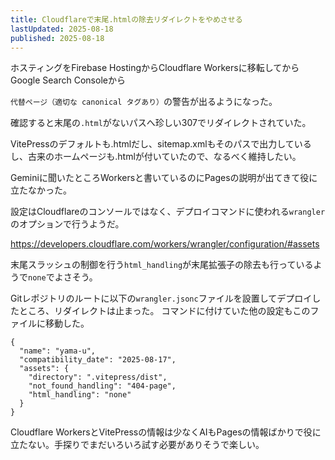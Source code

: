 ```yaml
---
title: Cloudflareで末尾.htmlの除去リダイレクトをやめさせる
lastUpdated: 2025-08-18 
published: 2025-08-18
---
```


ホスティングをFirebase HostingからCloudflare Workersに移転してからGoogle Search Consoleから

`代替ページ（適切な canonical タグあり）`の警告が出るようになった。

確認すると末尾の`.html`がないパスへ珍しい307でリダイレクトされていた。

VitePressのデフォルトも.htmlだし、sitemap.xmlもそのパスで出力しているし、古来のホームページも.htmlが付いていたので、なるべく維持したい。

Geminiに聞いたところWorkersと書いているのにPagesの説明が出てきて役に立たなかった。

設定はCloudflareのコンソールではなく、デプロイコマンドに使われる`wrangler`のオプションで行うようだ。

https://developers.cloudflare.com/workers/wrangler/configuration/#assets

末尾スラッシュの制御を行う`html_handling`が末尾拡張子の除去も行っているようで`none`でよさそう。

Gitレポジトリのルートに以下の`wrangler.jsonc`ファイルを設置してデプロイしたところ、リダイレクトは止まった。
コマンドに付けていた他の設定もこのファイルに移動した。


```jsonc
{
  "name": "yama-u",
  "compatibility_date": "2025-08-17",
  "assets": {
    "directory": ".vitepress/dist",
    "not_found_handling": "404-page",
    "html_handling": "none"
  }
}
```

Cloudflare WorkersとVitePressの情報は少なくAIもPagesの情報ばかりで役に立たない。手探りでまだいろいろ試す必要がありそうで楽しい。
